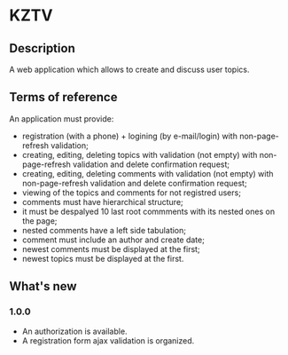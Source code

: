 # KZTV

## Description
A web application which allows to create and discuss user topics.

## Terms of reference
An application must provide:
- registration (with a phone) + logining (by e-mail/login) with non-page-refresh validation;
- creating, editing, deleting topics with validation (not empty) with non-page-refresh validation and delete confirmation request;
- creating, editing, deleting comments with validation (not empty) with non-page-refresh validation and delete confirmation request;
- viewing of the topics and comments for not registred users;
- comments must have hierarchical structure;
- it must be despalyed 10 last root commments with its nested ones on the page;
- nested comments have a left side tabulation;
- comment must include an author and create date;
- newest comments must be displayed at the first;
- newest topics must be displayed at the first.

## What's new

### 1.0.0
- An authorization is available.
- A registration form ajax validation is organized.